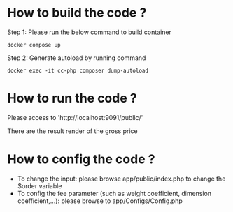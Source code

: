 # How to build the code ?

Step 1: Please run the below command to build container
```
docker compose up
```

Step 2: Generate autoload by running command
```
docker exec -it cc-php composer dump-autoload
``` 

# How to run the code ?

Please access to 
'http://localhost:9091/public/'

There are the result render of the gross price


# How to config the code ?

- To change the input: please browse app/public/index.php to change the $order variable
- To config the fee parameter (such as weight coefficient, dimension coefficient,...): please browse to app/Configs/Config.php



